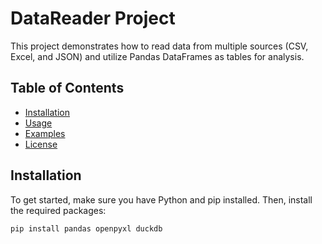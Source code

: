 # DataReader Project

This project demonstrates how to read data from multiple sources (CSV, Excel, and JSON) and utilize Pandas DataFrames as tables for analysis.

## Table of Contents

- [Installation](#installation)
- [Usage](#usage)
- [Examples](#examples)
- [License](#license)

## Installation

To get started, make sure you have Python and pip installed. Then, install the required packages:

```bash
pip install pandas openpyxl duckdb
